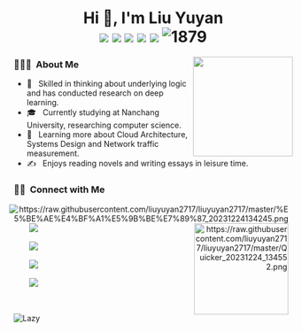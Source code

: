 <h1 align="center">Hi 👋, I'm Liu Yuyan
  <div style="text-align: center;">
    <img src="https://img.shields.io/badge/-C++-00599C?style=flat-square&logo=c%2B%2B&logoColor=white" style="display: inline-block;" /> 
    <img src="https://img.shields.io/badge/-Java-007396?style=flat-square&logo=java&logoColor=white" style="display: inline-block;" /> 
    <img src="https://img.shields.io/badge/-Go-007396?style=flat-square&logo=Go&logoColor=white" style="display: inline-block;" /> 
    <img src="https://img.shields.io/badge/-Python-3776AB?style=flat-square&logo=python&logoColor=white" style="display: inline-block;" />
    <img src="https://img.shields.io/badge/-JavaScript-F7DF1E?style=flat-square&logo=javascript&logoColor=black" style="display: inline-block;" /> 
    <img src="https://komarev.com/ghpvc/?username=Decade-qiu" alt="1879" style="display: inline-block;">
  </div>
</h1>

<img align="right" width="180" src="https://camo.githubusercontent.com/5124bc64baa72108c343f25e8d9dd1680c99d2b9559b5b313c43761dd48ca743/68747470733a2f2f63646e2e6a7364656c6976722e6e65742f67682f73756e3032323553554e2f73756e3032323553554e2f6173736574732f696d616765732f617374726f6e6175742e706e67">

<h3> 👨🏻‍💻 &nbsp;About Me </h3>

  - 🤔 &nbsp; Skilled in thinking about underlying logic and has conducted research on deep learning.
  - 🎓 &nbsp; Currently studying at Nanchang University, researching computer science.
  - 🌱 &nbsp; Learning more about Cloud Architecture, Systems Design and Network traffic measurement.
  - ✍️ &nbsp; Enjoys reading novels and writing essays in leisure time.

<h3> 🤝🏻 &nbsp;Connect with Me</h3>

<div>
    <span align="right">
      <img align="right" style="margin: auto 8px" src="https://github-readme-stats.vercel.app/api/top-langs/?username=liuyuyan2717&layout=compact&langs_count=6&bg_color=E6E6FA" alt="https://raw.githubusercontent.com/liuyuyan2717/liuyuyan2717/master/%E5%BE%AE%E4%BF%A1%E5%9B%BE%E7%89%87_20231224134245.png">
      <img width="170" height="165" style="margin: auto 8px" align="right" src="https://github-profile-trophy.vercel.app/?username=liuyuyan2717&theme=onedark&title=MultiLanguage,Joined2020,Commits,Experience&row=2&column=2" alt="https://raw.githubusercontent.com/liuyuyan2717/liuyuyan2717/master/Quicker_20231224_134552.png">
  </span>  
  <span align="left">
    <p>&nbsp;&nbsp;&nbsp;&nbsp;&nbsp;&nbsp; 
      <a href="https://github.com/liuyuyan2717" target="_blank">
        <img src="https://img.shields.io/badge/email-white?style=social&logo=gmail&label=419100220162@email.ncu.edu.cn">
      </a>
    </p>
    <p>&nbsp;&nbsp;&nbsp;&nbsp;&nbsp;&nbsp;  
      <a href="https://github.com/liuyuyan2717" target="_blank">
        <img src="https://img.shields.io/badge/github-white?style=social&logo=github&label=liuyuyan2717">
      </a>
    </p>
    <p>&nbsp;&nbsp;&nbsp;&nbsp;&nbsp;&nbsp;  
      <a href="https://www.zhihu.com/" target="_blank">
        <img src="https://img.shields.io/badge/Zhihu-blue?style=social&logo=zhihu&label=liuyuyan2717">
      </a>
    </p>
    <p>&nbsp;&nbsp;&nbsp;&nbsp;&nbsp;&nbsp;  
      <a href="https://decade.net.cn" target="_blank">
        <img src="https://img.shields.io/badge/Blog-blue?style=social&label=📝  liuyuyan2717">
      </a>
    </p>
  </span>
</div>

<!-- <img src="https://streak-stats.demolab.com/?user=liuyuyan2717"> -->
<p> &nbsp;</p>
<img src="https://github-readme-activity-graph.vercel.app/graph?username=liuyuyan2717&theme=github-compact&custom_title=Activity&radius=30&height=250" alt="Lazy">










<!--
**Decade-qiu/Decade-qiu** is a ✨ _special_ ✨ repository because its `README.md` (this file) appears on your GitHub profile.

Here are some ideas to get you started:

- 🔭 I’m currently working on ...
- 🌱 I’m currently learning ...
- 👯 I’m looking to collaborate on ...
- 🤔 I’m looking for help with ...
- 💬 Ask me about ...
- 📫 How to reach me: ...
- 😄 Pronouns: ...
- ⚡ Fun fact: ...
-->
